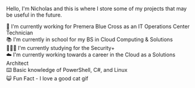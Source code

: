 
Hello, I'm Nicholas and this is where I store some of my projects that may be useful in the future.

🏥 I'm currently working for Premera Blue Cross as an IT Operations Center Technician <br />
📚 I'm currently in school for my BS in Cloud Computing & Solutions <br />
👨🏻‍💻 I'm currently studying for the Security+ <br />
☁️ I'm currently working towards a career in the Cloud as a Solutions Architect <br />
⌨️ Basic knowledge of PowerShell, C#, and Linux <br />
😺 Fun Fact - I love a good cat gif
